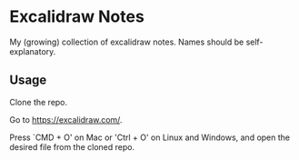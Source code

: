 # Excalidraw Notes

My (growing) collection of excalidraw notes. Names should be self-explanatory. 

## Usage

Clone the repo.

Go to https://excalidraw.com/.

Press `CMD + O' on Mac or 'Ctrl + O' on Linux and Windows, and open the desired file from the cloned repo.
